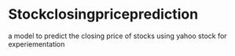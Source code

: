 # Stockclosingpriceprediction
a model to predict the closing price of stocks using yahoo stock for experiementation
